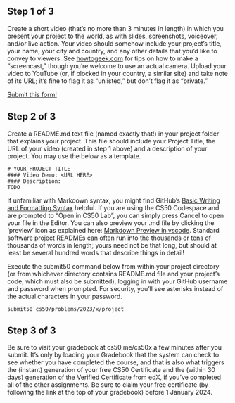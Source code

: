 ## Step 1 of 3

Create a short video (that’s no more than 3 minutes in length) in which you present your project to the world, as with slides, screenshots, voiceover, and/or live action. Your video should somehow include your project’s title, your name, your city and country, and any other details that you’d like to convey to viewers. See [howtogeek.com](https://www.howtogeek.com/205742/how-to-record-your-windows-mac-linux-android-or-ios-screen/) for tips on how to make a “screencast,” though you’re welcome to use an actual camera. Upload your video to YouTube (or, if blocked in your country, a similar site) and take note of its URL; it’s fine to flag it as “unlisted,” but don’t flag it as “private.”

[Submit this form!](https://forms.cs50.io/0f486eda-c304-4715-99e3-72bb1058712d)

## Step 2 of 3

Create a README.md text file (named exactly that!) in your project folder that explains your project. This file should include your Project Title, the URL of your video (created in step 1 above) and a description of your project. You may use the below as a template.
```
# YOUR PROJECT TITLE
#### Video Demo: <URL HERE>
#### Description:
TODO
```
If unfamiliar with Markdown syntax, you might find GitHub’s [Basic Writing and Formatting Syntax](https://docs.github.com/en/free-pro-team@latest/github/writing-on-github/basic-writing-and-formatting-syntax) helpful. If you are using the CS50 Codespace and are prompted to “Open in CS50 Lab”, you can simply press Cancel to open your file in the Editor. You can also preview your .md file by clicking the ‘preview’ icon as explained here: [Markdown Preview in vscode](https://code.visualstudio.com/docs/languages/markdown#_markdown-preview). Standard software project READMEs can often run into the thousands or tens of thousands of words in length; yours need not be that long, but should at least be several hundred words that describe things in detail!

Execute the submit50 command below from within your project directory (or from whichever directory contains README.md file and your project’s code, which must also be submitted), logging in with your GitHub username and password when prompted. For security, you’ll see asterisks instead of the actual characters in your password.

```
submit50 cs50/problems/2023/x/project
```

## Step 3 of 3 
Be sure to visit your gradebook at cs50.me/cs50x a few minutes after you submit. It’s only by loading your Gradebook that the system can check to see whether you have completed the course, and that is also what triggers the (instant) generation of your free CS50 Certificate and the (within 30 days) generation of the Verified Certificate from edX, if you’ve completed all of the other assignments. Be sure to claim your free certificate (by following the link at the top of your gradebook) before 1 January 2024.
